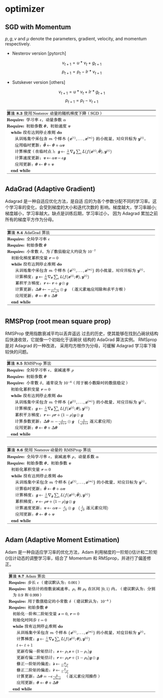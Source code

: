 # optimizer

## SGD with Momentum

$p, g, v$ and $\mu$ denote the parameters, gradient, velocity, and momentum respectively.

* Nesterov version [pytorch]

$$v_{t+1}=u * v_{t}+g_{t+1}$$
$$p_{t+1}=p_{t}-lr * v_{t+1}$$

* Sutskever version [others]

$$v_{t+1}=u * v_{t}+lr*g_{t+1}$$
$$p_{t+1}=p_{t}-v_{t+1}$$

![](./images/sgd.png)


## AdaGrad (Adaptive Gradient)

Adagrad 是一种自适应优化方法，是自适 应的为各个参数分配不同的学习率。这个学习率的变化，会受到梯度的大小和迭代次数的 影响。梯度越大，学习率越小;梯度越小，学习率越大。缺点是训练后期，学习率过小， 因为 Adagrad 累加之前所有的梯度平方作为分母。

![](./images/adagrad.png)


## RMSProp (root mean square prop)

RMSProp 使用指数衰减平均以丢弃遥远 过去的历史，使其能够在找到凸碗状结构后快速收敛，它就像一个初始化于该碗状 结构的 AdaGrad 算法实例。
RMSprop是对 Adagrad 的一种改进， 采用均方根作为分母，可缓解 Adagrad 学习率下降较快的问题。

![](./images/rmsprop.png)


![](./images/rmsprop-mon.png)

## Adam (Adaptive Moment Estimation)

Adam 是一种自适应学习率的优化方法，Adam 利用梯度的一阶矩()估计和二阶矩()估计动态的调整学习率，结合了 Momentum 和 RMSprop，并进行了偏差修正。

![](./images/adam.png)